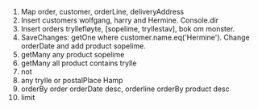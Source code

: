 1. Map order, customer, orderLine, deliveryAddress
2. Insert customers wolfgang, harry and Hermine. Console.dir
3. Insert orders tryllefløyte, [sopelime, tryllestav], bok om monster. 
4. SaveChanges: getOne where customer.name.eq('Hermine'). Change orderDate and add product sopelime.
5. getMany any product sopelime
6. getMany all product contains trylle
7. not
8. any trylle or postalPlace Hamp
9. orderBy order orderDate desc, orderline orderBy product desc
10. limit

